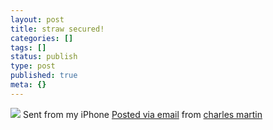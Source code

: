 ```yaml
---
layout: post
title: straw secured!
categories: []
tags: []
status: publish
type: post
published: true
meta: {}
---
```




[![](http://posterous.com/getfile/files.posterous.com/charlesmartin/fehR7n6PXfeZ92kCITC62g0W3zuIqqnsxUZyqWKt2FvaE5VYHRgH7u3s9bEw/photo.jpg.scaled.500.jpg)](http://posterous.com/getfile/files.posterous.com/charlesmartin/qgGQg18BHYl1E36bAIIsoKTkoa8g29kn3PJp8ghybd0iyDWPWX8f4CDDIm5I/photo.jpg) 
Sent from my iPhone 
[Posted via email](http://posterous.com)  from 
[charles martin](http://charlesmartin.posterous.com/straw-secured)
